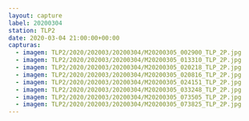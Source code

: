 ```yaml
---
layout: capture
label: 20200304
station: TLP2
date: 2020-03-04 21:00:00+00:00
capturas:
  - imagem: TLP2/2020/202003/20200304/M20200305_002900_TLP_2P.jpg
  - imagem: TLP2/2020/202003/20200304/M20200305_013310_TLP_2P.jpg
  - imagem: TLP2/2020/202003/20200304/M20200305_020218_TLP_2P.jpg
  - imagem: TLP2/2020/202003/20200304/M20200305_020816_TLP_2P.jpg
  - imagem: TLP2/2020/202003/20200304/M20200305_024151_TLP_2P.jpg
  - imagem: TLP2/2020/202003/20200304/M20200305_033248_TLP_2P.jpg
  - imagem: TLP2/2020/202003/20200304/M20200305_073505_TLP_2P.jpg
  - imagem: TLP2/2020/202003/20200304/M20200305_073825_TLP_2P.jpg
---
```

